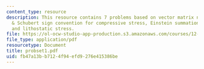 ```yaml
---
content_type: resource
description: This resource contains 7 problems based on vector matrix notation, Turcotte
  & Schubert sign convention for compressive stress, Einstein summation, stress tensor,
  and lithostatic stress.
file: https://ol-ocw-studio-app-production.s3.amazonaws.com/courses/12-520-geodynamics-fall-2006/fb47a13bb7124f94efd9276e415386be_probset1.pdf
file_type: application/pdf
resourcetype: Document
title: probset1.pdf
uid: fb47a13b-b712-4f94-efd9-276e415386be
---
```

